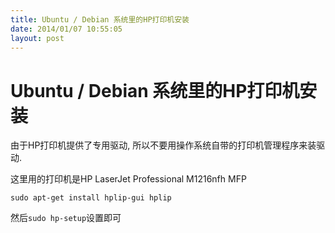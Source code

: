 ```yaml
---
title: Ubuntu / Debian 系统里的HP打印机安装
date: 2014/01/07 10:55:05
layout: post
---
```


# Ubuntu / Debian 系统里的HP打印机安装

由于HP打印机提供了专用驱动, 所以不要用操作系统自带的打印机管理程序来装驱动. 

这里用的打印机是HP LaserJet Professional M1216nfh MFP
    
    
    sudo apt-get install hplip-gui hplip
    

然后`sudo hp-setup`设置即可